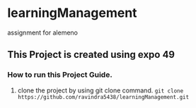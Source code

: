 # learningManagement
assignment for alemeno

## This Project is created using expo 49

### How to run this Project Guide.

1. clone the project by using git clone command.
   `git clone https://github.com/ravindra5438/learningManagement.git`
